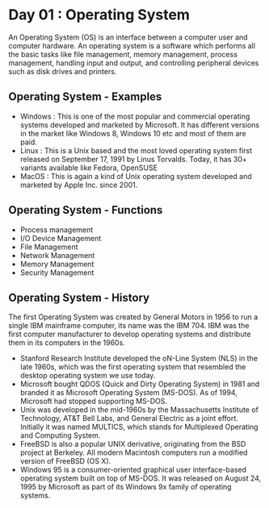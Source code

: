 
# Day 01 : Operating System

An Operating System (OS) is an interface between a computer user and computer hardware. An operating system is a software which performs all the basic tasks like file management, memory management, process management, handling input and output, and controlling peripheral devices such as disk drives and printers.

## Operating System - Examples

- Windows : This is one of the most popular and commercial operating systems developed and marketed by Microsoft. It has different versions in the market like Windows 8, Windows 10 etc and most of them are paid.
- Linux : This is a Unix based and the most loved operating system first released on September 17, 1991 by Linus Torvalds. Today, it has 30+ variants available like Fedora, OpenSUSE
- MacOS : This is again a kind of Unix operating system developed and marketed by Apple Inc. since 2001.

## Operating System - Functions

- Process management
- I/O Device Management
- File Management
- Network Management
- Memory Management
- Security Management

## Operating System - History

The first Operating System was created by General Motors in 1956 to run a single IBM mainframe computer, its name was the IBM 704. IBM was the first computer manufacturer to develop operating systems and distribute them in its computers in the 1960s.

- Stanford Research Institute developed the oN-Line System (NLS) in the late 1960s, which was the first operating system that resembled the desktop operating system we use today.
- Microsoft bought QDOS (Quick and Dirty Operating System) in 1981 and branded it as Microsoft Operating System (MS-DOS). As of 1994, Microsoft had stopped supporting MS-DOS.
- Unix was developed in the mid-1960s by the Massachusetts Institute of Technology, AT&T Bell Labs, and General Electric as a joint effort. Initially it was named MULTICS, which stands for Multiplexed Operating and Computing System.
- FreeBSD is also a popular UNIX derivative, originating from the BSD project at Berkeley. All modern Macintosh computers run a modified version of FreeBSD (OS X).
- Windows 95 is a consumer-oriented graphical user interface-based operating system built on top of MS-DOS. It was released on August 24, 1995 by Microsoft as part of its Windows 9x family of operating systems.
